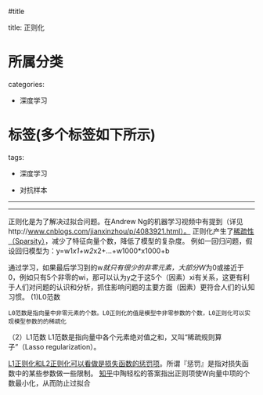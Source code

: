 
#title

title: 正则化
# 所属分类

categories:

- 深度学习

# 标签(多个标签如下所示)

tags:

- 深度学习

- 对抗样本


------
---

正则化是为了解决过拟合问题。在Andrew Ng的机器学习视频中有提到（详见http://www.cnblogs.com/jianxinzhou/p/4083921.html）。
 正则化产生了[稀疏性（Sparsity）](http://blog.csdn.net/gshgsh1228/article/details/52199870)，减少了特征向量个数，降低了模型的复杂度。
 例如一回归问题，假设回归模型为：y=w1*x1+w2*x2+…+w1000*x1000+b

通过学习，如果最后学习到的w*就只有很少的非零元素，大部分W*为0或接近于0，例如只有5个非零的wi，那可以认为y之于这5个（因素）xi有关系，这更有利于人们对问题的认识和分析，抓住影响问题的主要方面（因素）更符合人们的认知习惯。
(1)L0范数

    L0范数是指向量中非零元素的个数。L0正则化的值是模型中非零参数的个数，L0正则化可以实现模型参数的的稀疏化
（2）L1范数
 L1范数是指向量中各个元素绝对值之和，又叫“稀疏规则算子”（Lasso regularization）。
 
[L1正则化和L2正则化可以看做是损失函数的惩罚项](http://blog.csdn.net/jinping_shi/article/details/52433975)。所谓『惩罚』是指对损失函数中的某些参数做一些限制。
[知乎](https://www.zhihu.com/question/20924039)中陶轻松的答案指出正则项使W向量中项的个数最小化，从而防止过拟合